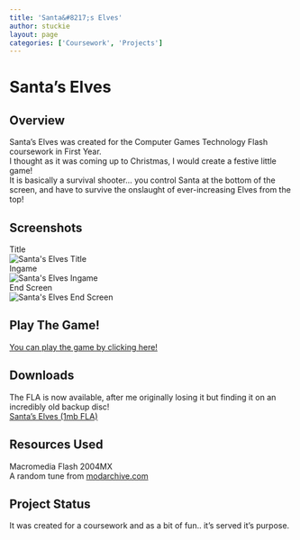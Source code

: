 ```yaml
---
title: 'Santa&#8217;s Elves'
author: stuckie
layout: page
categories: ['Coursework', 'Projects']
---
```

# Santa&#8217;s Elves

## Overview

Santa&#8217;s Elves was created for the Computer Games Technology Flash coursework in First Year.  
I thought as it was coming up to Christmas, I would create a festive little game!  
It is basically a survival shooter&#8230; you control Santa at the bottom of the screen, and have to survive the onslaught of ever-increasing Elves from the top!

## Screenshots

Title  
![Santa's Elves Title][1]  
Ingame  
![Santa's Elves Ingame][2]  
End Screen  
![Santa's Elves End Screen][3]

## Play The Game!

[You can play the game by clicking here!][4]

## Downloads

The FLA is now available, after me originally losing it but finding it on an incredibly old backup disc!  
[Santa&#8217;s Elves (1mb FLA)][5]

## Resources Used

Macromedia Flash 2004MX  
A random tune from [modarchive.com][6]

## Project Status

It was created for a coursework and as a bit of fun.. it&#8217;s served it&#8217;s purpose.

 [1]: /gamez/santaselves/title.png
 [2]: /gamez/santaselves/ingame.png
 [3]: /gamez/santaselves/endgame.png
 [4]: /gamez/santaselves/
 [5]: /gamez/santaselves/Santa.fla
 [6]: http://www.modarchive.com